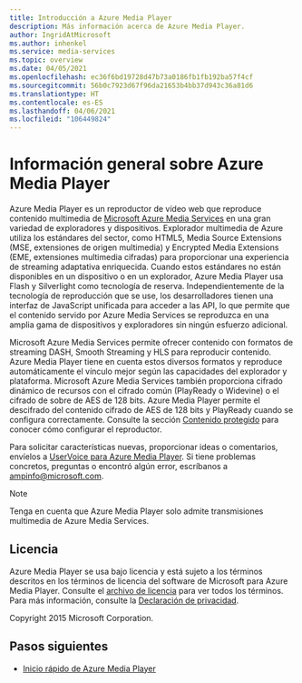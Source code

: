 ```yaml
---
title: Introducción a Azure Media Player
description: Más información acerca de Azure Media Player.
author: IngridAtMicrosoft
ms.author: inhenkel
ms.service: media-services
ms.topic: overview
ms.date: 04/05/2021
ms.openlocfilehash: ec36f6bd19728d47b73a0186fb1fb192ba57f4cf
ms.sourcegitcommit: 56b0c7923d67f96da21653b4bb37d943c36a81d6
ms.translationtype: HT
ms.contentlocale: es-ES
ms.lasthandoff: 04/06/2021
ms.locfileid: "106449824"
---
```

# <a name="azure-media-player-overview"></a>Información general sobre Azure Media Player #

Azure Media Player es un reproductor de vídeo web que reproduce contenido multimedia de [Microsoft Azure Media Services](https://azure.microsoft.com/services/media-services/) en una gran variedad de exploradores y dispositivos. Explorador multimedia de Azure utiliza los estándares del sector, como HTML5, Media Source Extensions (MSE, extensiones de origen multimedia) y Encrypted Media Extensions (EME, extensiones multimedia cifradas) para proporcionar una experiencia de streaming adaptativa enriquecida.  Cuando estos estándares no están disponibles en un dispositivo o en un explorador, Azure Media Player usa Flash y Silverlight como tecnología de reserva. Independientemente de la tecnología de reproducción que se use, los desarrolladores tienen una interfaz de JavaScript unificada para acceder a las API, lo que permite que el contenido servido por Azure Media Services se reproduzca en una amplia gama de dispositivos y exploradores sin ningún esfuerzo adicional.

Microsoft Azure Media Services permite ofrecer contenido con formatos de streaming DASH, Smooth Streaming y HLS para reproducir contenido. Azure Media Player tiene en cuenta estos diversos formatos y reproduce automáticamente el vínculo mejor según las capacidades del explorador y plataforma. Microsoft Azure Media Services también proporciona cifrado dinámico de recursos con el cifrado común (PlayReady o Widevine) o el cifrado de sobre de AES de 128 bits. Azure Media Player permite el descifrado del contenido cifrado de AES de 128 bits y PlayReady cuando se configura correctamente.  Consulte la sección [Contenido protegido](azure-media-player-protected-content.md) para conocer cómo configurar el reproductor.

Para solicitar características nuevas, proporcionar ideas o comentarios, envíelos a [UserVoice para Azure Media Player](https://aka.ms/ampuservoice). Si tiene problemas concretos, preguntas o encontró algún error, escríbanos a ampinfo@microsoft.com.

> [!NOTE]
> Tenga en cuenta que Azure Media Player solo admite transmisiones multimedia de Azure Media Services.

## <a name="license"></a>Licencia ##

Azure Media Player se usa bajo licencia y está sujeto a los términos descritos en los términos de licencia del software de Microsoft para Azure Media Player. Consulte el [archivo de licencia](/legal/azure-media-player/azure-media-player-license) para ver todos los términos. Para más información, consulte la [Declaración de privacidad](https://www.microsoft.com/en-us/privacystatement/default.aspx).

Copyright 2015 Microsoft Corporation.

## <a name="next-steps"></a>Pasos siguientes ##

- [Inicio rápido de Azure Media Player](azure-media-player-quickstart.md)
